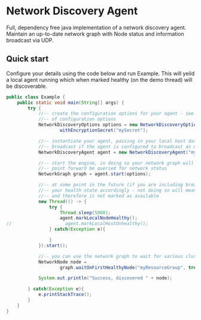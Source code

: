 # Network Discovery Agent
Full, dependency free java implementation of a network discovery agent. Maintain an up-to-date network graph with Node status and information broadcast via UDP.

## Quick start
Configure your details using the code below and run Example. This will yeild a local agent running which when 
marked healthy (on the demo thread) will be discoverable.

```java
public class Example {
    public static void main(String[] args) {
        try {
            //-- create the configuration options for your agent - see documentation for a full list
            //-- of configuration options
            NetworkDiscoveryOptions options = new NetworkDiscoveryOptions().
                    withEncryptionSecret("mySecret");

            //-- instantiate your agent, passing in your local host data that will be optionally
            //-- broadcast if the agent is configured to broadcast as well as receive
            NetworkDiscoveryAgent agent = new NetworkDiscoveryAgent("myTrafficGroup", "myResourceGroup", "myMachine1");

            //-- start the engine, in doing so your network graph will be created. The network graph can from this
            //-- point forward be queried for network status
            NetworkGraph graph = agent.start(options);

            //-- at some point in the future (if you are including broadcasting from this host) ensure you update
            //-- your health state accordingly - not doing so will mean your host remains in the SCALING_IN state
            //-- and therefore is not marked as available
            new Thread(() -> {
                try {
                    Thread.sleep(5000);
                    agent.markLocalNodeHealthy();
//                    agent.markLocalHostUnhealthy();
                } catch(Exception e){

                }
            }).start();

            //-- you can use the network graph to wait for various clusters to become active
            NetworkNode node =
                    graph.waitOnFirstHealthyNode("myResourceGroup", true, 10000);

            System.out.println("Success, discovered " + node);

        } catch(Exception e){
            e.printStackTrace();
        }
    }
}
```